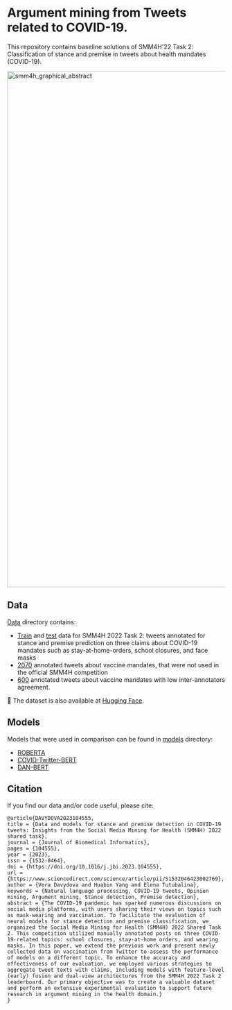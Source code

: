 # Argument mining from Tweets related to COVID-19.
This repository contains baseline solutions of SMM4H'22 Task 2: Classification of stance and premise in tweets about health mandates (COVID-19).

<img width="1190" alt="smm4h_graphical_abstract" src="https://github.com/Veranchos/ArgMining_tweets/assets/37894718/44f183ea-b17c-4afc-a7b8-32b35a963c2c">

## Data 
[Data](data) directory contains:
- [Train](data/train) and [test](data/test/smm4h) data for SMM4H 2022 Task 2: tweets annotated for stance and premise prediction on three claims about COVID-19 mandates such as stay-at-home-orders, school closures, and face masks
- [2070](data/test/vaccine_tweets) annotated tweets about vaccine mandates, that were not used in the official SMM4H competition
- [600](data/test/vaccine_tweets/unused) annotated tweets about vaccine mandates with low inter-annotators agreement.

🤗 The dataset is also available at [Hugging Face](https://huggingface.co/datasets/veranchos/arg_mining_tweets).

## Models
Models that were used in comparison can be found in [models](models/) directory:
- [ROBERTA](models/ROBERTA_baseline)
- [COVID-Twitter-BERT](models/CT-Bert)
- [DAN-BERT](models/DAN-Bert)

## Citation
If you find our data and/or code useful, please cite:
```
@article{DAVYDOVA2023104555,
title = {Data and models for stance and premise detection in COVID-19 tweets: Insights from the Social Media Mining for Health (SMM4H) 2022 shared task},
journal = {Journal of Biomedical Informatics},
pages = {104555},
year = {2023},
issn = {1532-0464},
doi = {https://doi.org/10.1016/j.jbi.2023.104555},
url = {https://www.sciencedirect.com/science/article/pii/S1532046423002769},
author = {Vera Davydova and Huabin Yang and Elena Tutubalina},
keywords = {Natural language processing, COVID-19 tweets, Opinion mining, Argument mining, Stance detection, Premise detection},
abstract = {The COVID-19 pandemic has sparked numerous discussions on social media platforms, with users sharing their views on topics such as mask-wearing and vaccination. To facilitate the evaluation of neural models for stance detection and premise classification, we organized the Social Media Mining for Health (SMM4H) 2022 Shared Task 2. This competition utilized manually annotated posts on three COVID-19-related topics: school closures, stay-at-home orders, and wearing masks. In this paper, we extend the previous work and present newly collected data on vaccination from Twitter to assess the performance of models on a different topic. To enhance the accuracy and effectiveness of our evaluation, we employed various strategies to aggregate tweet texts with claims, including models with feature-level (early) fusion and dual-view architectures from the SMM4H 2022 Task 2 leaderboard. Our primary objective was to create a valuable dataset and perform an extensive experimental evaluation to support future research in argument mining in the health domain.}
}
```
